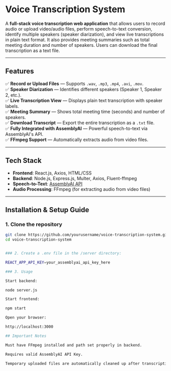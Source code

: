 # Voice Transcription System

A **full-stack voice transcription web application** that allows users to record audio or upload video/audio files, perform speech-to-text conversion, identify multiple speakers (speaker diarization), and view live transcriptions in plain text format. It also provides meeting summaries such as total meeting duration and number of speakers. Users can download the final transcription as a text file.

---

## Features

✅ **Record or Upload Files** — Supports `.wav`, `.mp3`, `.mp4`, `.avi`, `.mov`.  
✅ **Speaker Diarization** — Identifies different speakers (Speaker 1, Speaker 2, etc.).  
✅ **Live Transcription View** — Displays plain text transcription with speaker labels.  
✅ **Meeting Summary** — Shows total meeting time (seconds) and number of speakers.  
✅ **Download Transcript** — Export the entire transcription as a `.txt` file.  
✅ **Fully Integrated with AssemblyAI** — Powerful speech-to-text via AssemblyAI's API.  
✅ **FFmpeg Support** — Automatically extracts audio from video files.

---

## Tech Stack

- **Frontend**: React.js, Axios, HTML/CSS
- **Backend**: Node.js, Express.js, Multer, Axios, Fluent-ffmpeg
- **Speech-to-Text**: [AssemblyAI API](https://www.assemblyai.com/)
- **Audio Processing**: FFmpeg (for extracting audio from video files)


---

## Installation & Setup Guide

### 1. Clone the repository
```bash
git clone https://github.com/yourusername/voice-transcription-system.git
cd voice-transcription-system


### 2. Create a .env file in the /server directory:

REACT_APP_API_KEY=your_assemblyai_api_key_here

### 3. Usage

Start backend:

node server.js

Start frontend:

npm start

Open your browser:

http://localhost:3000

## Important Notes

Must have FFmpeg installed and path set properly in backend.

Requires valid AssemblyAI API Key.

Temporary uploaded files are automatically cleaned up after transcription.
